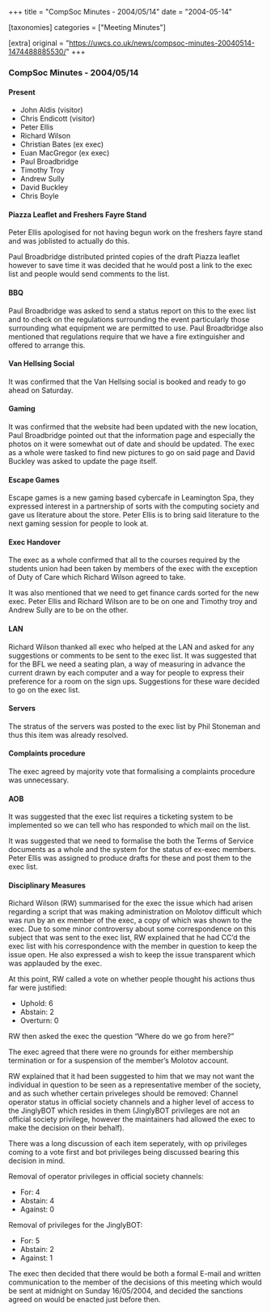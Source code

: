 +++
title = "CompSoc Minutes - 2004/05/14"
date = "2004-05-14"

[taxonomies]
categories = ["Meeting Minutes"]

[extra]
original = "https://uwcs.co.uk/news/compsoc-minutes-20040514-1474488885530/"
+++

### CompSoc Minutes - 2004/05/14

#### Present

  - John Aldis (visitor)
  - Chris Endicott (visitor)
  - Peter Ellis
  - Richard Wilson
  - Christian Bates (ex exec)
  - Euan MacGregor (ex exec)
  - Paul Broadbridge
  - Timothy Troy
  - Andrew Sully
  - David Buckley
  - Chris Boyle

#### Piazza Leaflet and Freshers Fayre Stand

Peter Ellis apologised for not having begun work on the freshers fayre stand and was joblisted to actually do this.

Paul Broadbridge distributed printed copies of the draft Piazza leaflet however to save time it was decided that he would post a link to the exec list and people would send comments to the list.

#### BBQ

Paul Broadbridge was asked to send a status report on this to the exec list and to check on the regulations surrounding the event particularly those surrounding what equipment we are permitted to use. Paul Broadbridge also mentioned that regulations require that we have a fire extinguisher and offered to arrange this.

#### Van Hellsing Social

It was confirmed that the Van Hellsing social is booked and ready to go ahead on Saturday.

#### Gaming

It was confirmed that the website had been updated with the new location, Paul Broadbridge pointed out that the information page and especially the photos on it were somewhat out of date and should be updated. The exec as a whole were tasked to find new pictures to go on said page and David Buckley was asked to update the page itself.

#### Escape Games

Escape games is a new gaming based cybercafe in Leamington Spa, they expressed interest in a partnership of sorts with the computing society and gave us literature about the store. Peter Ellis is to bring said literature to the next gaming session for people to look at.

#### Exec Handover

The exec as a whole confirmed that all to the courses required by the students union had been taken by members of the exec with the exception of Duty of Care which Richard Wilson agreed to take.

It was also mentioned that we need to get finance cards sorted for the new exec. Peter Ellis and Richard Wilson are to be on one and Timothy troy and Andrew Sully are to be on the other.

#### LAN

Richard Wilson thanked all exec who helped at the LAN and asked for any suggestions or comments to be sent to the exec list. It was suggested that for the BFL we need a seating plan, a way of measuring in advance the current drawn by each computer and a way for people to express their preference for a room on the sign ups. Suggestions for these ware decided to go on the exec list.

#### Servers

The stratus of the servers was posted to the exec list by Phil Stoneman and thus this item was already resolved.

#### Complaints procedure

The exec agreed by majority vote that formalising a complaints procedure was unnecessary.

#### AOB

It was suggested that the exec list requires a ticketing system to be implemented so we can tell who has responded to which mail on the list.

It was suggested that we need to formalise the both the Terms of Service documents as a whole and the system for the status of ex-exec members. Peter Ellis was assigned to produce drafts for these and post them to the exec list.

#### Disciplinary Measures

Richard Wilson (RW) summarised for the exec the issue which had arisen regarding a script that was making administration on Molotov difficult which was run by an ex member of the exec, a copy of which was shown to the exec. Due to some minor controversy about some correspondence on this subject that was sent to the exec list, RW explained that he had CC’d the exec list with his correspondence with the member in question to keep the issue open. He also expressed a wish to keep the issue transparent which was applauded by the exec.

At this point, RW called a vote on whether people thought his actions thus far were justified:

  - Uphold: 6
  - Abstain: 2
  - Overturn: 0

RW then asked the exec the question “Where do we go from here?”

The exec agreed that there were no grounds for either membership termination or for a suspension of the member’s Molotov account.

RW explained that it had been suggested to him that we may not want the individual in question to be seen as a representative member of the society, and as such whether certain priveleges should be removed: Channel operator status in official society channels and a higher level of access to the JinglyBOT which resides in them (JinglyBOT privileges are not an official society privilege, however the maintainers had allowed the exec to make the decision on their behalf).

There was a long discussion of each item seperately, with op privileges coming to a vote first and bot privileges being discussed bearing this decision in mind.

Removal of operator privileges in official society channels:

  - For: 4
  - Abstain: 4
  - Against: 0

Removal of privileges for the JinglyBOT:

  - For: 5
  - Abstain: 2
  - Against: 1

The exec then decided that there would be both a formal E-mail and written communication to the member of the decisions of this meeting which would be sent at midnight on Sunday 16/05/2004, and decided the sanctions agreed on would be enacted just before then.
